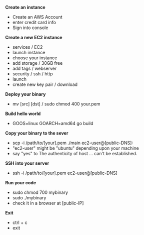 **Create an instance**

* Create an AWS Account
* enter credit card info
* Sign into console

**Create a new EC2 instance**

* services / EC2
* launch instance
* choose your instance
* add storage / 30GB free
* add tags / webserver
* security / ssh / http
* launch
* create new key pair / download

**Deploy your binary**

* mv [src] [dst] / sudo chmod 400 your.pem

**Build hello world**

* GOOS=linux GOARCH=amd64 go build

**Copy your binary to the sever**

* scp -i /path/to/[your].pem ./main ec2-user@[public-DNS]:
* "ec2-user" might be "ubuntu" depending upon your machine
* say "yes" to The authenticity of host ... can't be established.

**SSH into your server**

* ssh -i /path/to/[your].pem ec2-user@[public-DNS]

**Run your code**

* sudo chmod 700 mybinary
* sudo ./mybinary
* check it in a browser at [public-IP]

**Exit**

* ctrl + c
* exit
